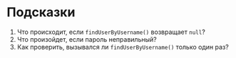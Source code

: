 # Подсказки

1. Что происходит, если `findUserByUsername()` возвращает `null`?
2. Что произойдет, если пароль неправильный?
3. Как проверить, вызывался ли `findUserByUsername()` только один раз?  
